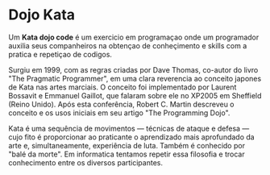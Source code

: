 # Dojo Kata

Um **Kata dojo code** é um exercicio em programaçao onde um programador auxilia seus companheiros na obtençao de conheçimento e skills com a pratica e repetiçao de codigos.

Surgiu em 1999, com as regras criadas por Dave Thomas, co-autor do livro "The Pragmatic Programmer", em uma clara reverencia ao conceito japones de Kata nas artes marciais. O conceito foi implementado por Laurent Bossavit e Emmanuel Gaillot, que falaram sobre ele no XP2005 em Sheffield (Reino Unido). Após esta conferência, Robert C. Martin descreveu o conceito e os usos iniciais em seu artigo "The Programming Dojo".

Kata é uma sequência de movimentos — técnicas de ataque e defesa — cujo fito é proporcionar ao praticante o aprendizado mais aprofundado da arte e, simultaneamente, experiência de luta. Também é conhecido por "balé da morte". Em informatica tentamos repetir essa filosofia e trocar conhecimento entre os diversos participantes.

